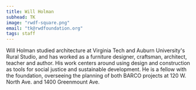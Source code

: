```yaml
---
title: Will Holman
subhead: TK
image: "rwdf-square.png"
email: "tk@rwdfoundation.org"
tags: staff
---
```


Will Holman studied architecture at Virginia Tech and Auburn University's Rural Studio, and has worked as a furniture designer, craftsman, architect, teacher and author. His work centers around using design and construction as tools for social justice and sustainable development. He is a fellow with the foundation, overseeing the planning of both BARCO projects at 120 W. North Ave. and 1400 Greenmount Ave. 

